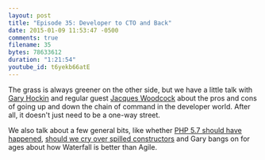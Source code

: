 ```yaml
---
layout: post
title: "Episode 35: Developer to CTO and Back"
date: 2015-01-09 11:53:47 -0500
comments: true
filename: 35
bytes: 78633612
duration: "1:21:54"
youtube_id: t6yekb66atE
---
```


The grass is always greener on the other side, but we have a little talk with [Gary Hockin] and regular guest [Jacques Woodcock] about the pros and cons of going up and down the chain of command in the developer world. After all, it doesn't just need to be a one-way street.﻿

We also talk about a few general bits, like whether [PHP 5.7 should have happened](https://wiki.php.net/rfc/php57), [should we cry over spilled constructors](https://wiki.php.net/rfc/remove_php4_constructors) and Gary bangs on for ages about how Waterfall is better than Agile.

[Gary Hockin]: https://twitter.com/geeh
[Jacques Woodcock]: https://twitter.com/jacques_thekit
